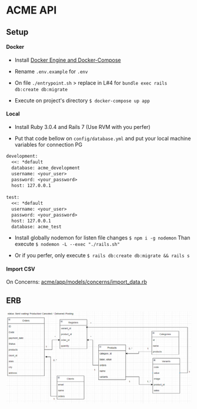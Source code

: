 # ACME API
## Setup

#### Docker
- Install [Docker Engine and Docker-Compose](https://docs.docker.com/engine/install/)

- Rename `.env.example` for `.env`

- On file `./entrypoint.sh` > replace in L#4 for `bundle exec rails db:create db:migrate`

- Execute on project's directory `$ docker-compose up app`

#### Local

- Install Ruby 3.0.4 and Rails 7 (Use RVM with you perfer)

- Put that code bellow on `config/database.yml` and put your local machine variables for connection PG

```
development:
  <<: *default
  database: acme_development
  username: <your_user>
  password: <your_password>
  host: 127.0.0.1

test:
  <<: *default
  username: <your_user>
  password: <your_password>
  host: 127.0.0.1
  database: acme_test
```

- Install globally nodemon for listen file changes `$ npm i -g nodemon` Than execute `$ nodemon -L --exec "./rails.sh"`

- Or if you perfer, only execute `$ rails db:create db:migrate && rails s`


#### Import CSV
On Concerns: [acme/app/models/concerns/import_data.rb](https://github.com/Vitor-Novaes/acme/blob/main/app/models/concerns/import_data.rb)



## ERB

![ERB Base](./ERB.png)
